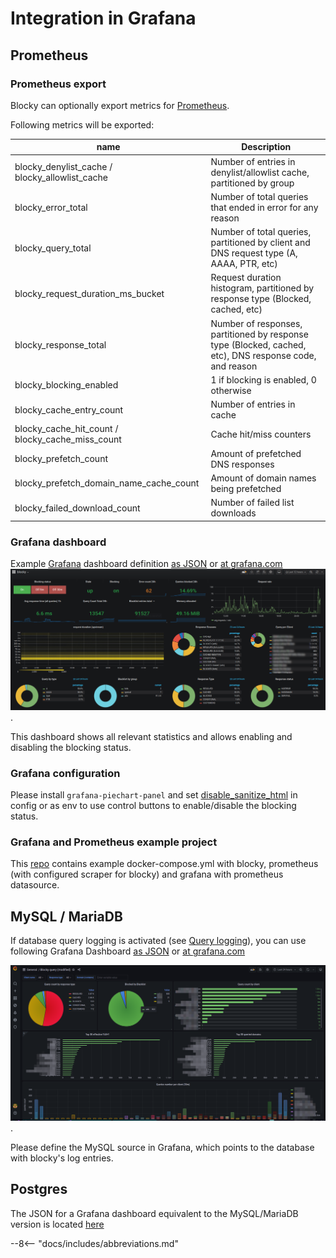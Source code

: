 # Integration in Grafana

## Prometheus

### Prometheus export

Blocky can optionally export metrics for [Prometheus](https://prometheus.io/).

Following metrics will be exported:

| name                                             |   Description                                            |
| ------------------------------------------------ | -------------------------------------------------------- |
| blocky_denylist_cache / blocky_allowlist_cache   | Number of entries in denylist/allowlist cache, partitioned by group |
| blocky_error_total                | Number of total queries that ended in error for any reason |
| blocky_query_total                | Number of total queries, partitioned by client and DNS request type (A, AAAA, PTR, etc) |
| blocky_request_duration_ms_bucket | Request duration histogram, partitioned by response type (Blocked, cached, etc)  |
| blocky_response_total             | Number of responses, partitioned by response type (Blocked, cached, etc), DNS response code, and reason |
| blocky_blocking_enabled           | 1 if blocking is enabled, 0 otherwise |
| blocky_cache_entry_count          | Number of entries in cache |
| blocky_cache_hit_count / blocky_cache_miss_count | Cache hit/miss counters |
| blocky_prefetch_count | Amount of prefetched DNS responses |
| blocky_prefetch_domain_name_cache_count | Amount of domain names being prefetched |
| blocky_failed_download_count      | Number of failed list downloads |

### Grafana dashboard

Example [Grafana](https://grafana.com/) dashboard
definition [as JSON](https://github.com/0xERR0R/blocky/blob/main/docs/blocky-grafana.json)
or [at grafana.com](https://grafana.com/grafana/dashboards/13768)
![grafana-dashboard](grafana-dashboard.png).

This dashboard shows all relevant statistics and allows enabling and disabling the blocking status.

### Grafana configuration

Please install `grafana-piechart-panel` and
set [disable_sanitize_html](https://grafana.com/docs/grafana/latest/installation/configuration/#disable_sanitize_html)
in config or as env to use control buttons to enable/disable the blocking status.

### Grafana and Prometheus example project

This [repo](https://github.com/0xERR0R/blocky-grafana-prometheus-example) contains example docker-compose.yml with
blocky, prometheus (with configured scraper for blocky) and grafana with prometheus datasource.

## MySQL / MariaDB

If database query logging is activated (see [Query logging](configuration.md#query-logging)), you can use following
Grafana Dashboard [as JSON](https://github.com/0xERR0R/blocky/blob/main/docs/blocky-query-grafana.json)
or [at grafana.com](https://grafana.com/grafana/dashboards/14980)

![grafana-dashboard](grafana-query-dashboard.png).

Please define the MySQL source in Grafana, which points to the database with blocky's log entries.

## Postgres

The JSON for a Grafana dashboard equivalent to the MySQL/MariaDB version is located [here](https://github.com/0xERR0R/blocky/blob/main/docs/blocky-query-grafana-postgres.json)

--8<-- "docs/includes/abbreviations.md"

